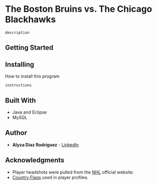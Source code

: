 # The Boston Bruins vs. The Chicago Blackhawks
```
description
```

## Getting Started


## Installing
How to install this program
```
instructions
```

## Built With
* Java and Eclipse
* MySQL

## Author
* **Alyza Diaz Rodriguez** - [LinkedIn](linkedin.com/in/alyzadiaz)

## Acknowledgments
* Player headshots were pulled from the [NHL](nhl.com) official website.
* [Country Flags](countryflags.com) used in player profiles.
